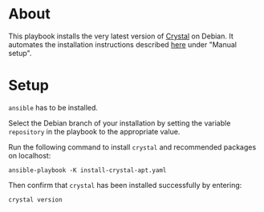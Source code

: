 # About

This playbook installs the very latest version of [Crystal](https://crystal-lang.org/) on Debian. It automates the installation instructions described [here](https://crystal-lang.org/install/on_debian/) under "Manual setup".


# Setup

`ansible` has to be installed.

Select the Debian branch of your installation by setting the variable `repository` in the playbook to the appropriate value.

Run the following command to install `crystal` and recommended packages on localhost:

	ansible-playbook -K install-crystal-apt.yaml

Then confirm that `crystal` has been installed successfully by entering:

	crystal version



